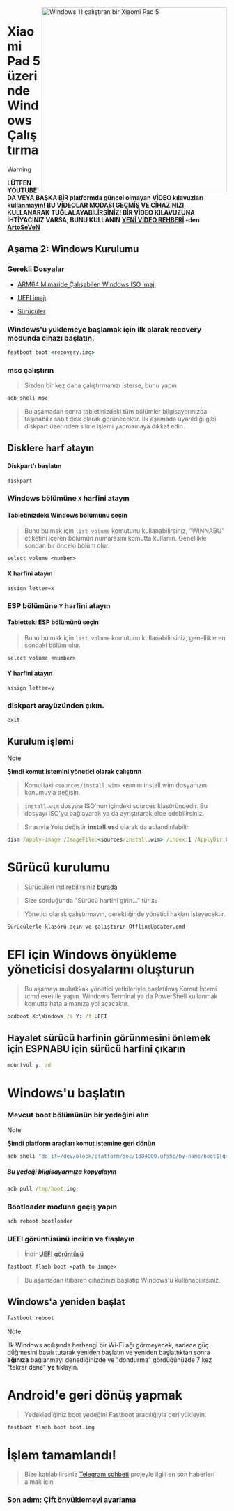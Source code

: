 <img align="right" src="https://raw.githubusercontent.com/erdilS/Port-Windows-11-Xiaomi-Pad-5/main/nabu.png" width="425" alt="Windows 11 çalıştıran bir Xiaomi Pad 5">


# Xiaomi Pad 5 üzerinde Windows Çalıştırma
> [!WARNING]
> **LÜTFEN YOUTUBE'DA VEYA BAŞKA BİR platformda güncel olmayan VİDEO kılavuzları kullanmayın! BU VİDEOLAR MODASI GEÇMİŞ VE CİHAZINIZI KULLANARAK TUĞLALAYABİLİRSİNİZ! BİR VİDEO KILAVUZUNA İHTİYACINIZ VARSA, BUNU KULLANIN [YENİ VİDEO REHBERİ](https://www.youtube.com/watch?v=rGPbdFq7gKs) -den [ArtoSeVeN](https://www.youtube.com/channel/UCYjwfxlYlJ7Nnzv01oszQvA)**


## Aşama 2: Windows Kurulumu

### Gerekli Dosyalar

- [ARM64 Mimaride Çalışabilen Windows ISO imajı](https://uupdump.net/)
  
- [UEFI imajı](https://raw.githubusercontent.com/erdilS/Port-Windows-11-Xiaomi-Pad-5/main/images/xiaomi-nabu_20240115.img)
  
- [Sürücüler](https://github.com/map220v/MiPad5-Drivers/releases/latest)


### Windows'u yüklemeye başlamak için ilk olarak recovery modunda cihazı başlatın.

```cmd
fastboot boot <recovery.img>
```

### msc çalıştırın
> Sizden bir kez daha çalıştırmanızı isterse, bunu yapın
```cmd
adb shell msc
```
> Bu aşamadan sonra tabletinizdeki tüm bölümler bilgisayarınızda taşınabilir sabit disk olarak görünecektir. İlk aşamada uyarıldığı gibi diskpart üzerinden silme işlemi yapmamaya dikkat edin.

## Disklere harf atayın
  

#### Diskpart'ı başlatın

```cmd
diskpart
```


### Windows bölümüne `X` harfini atayın

#### Tabletinizdeki Windows bölümünü seçin
> Bunu bulmak için `list volume` komutunu kullanabilirsiniz, "WINNABU" etiketini içeren bölümün numarasını komutta kullanın. Genellikle sondan bir önceki bölüm olur.

```diskpart
select volume <number>
```

#### X harfini atayın
```diskpart
assign letter=x
```

### ESP bölümüne `Y` harfini atayın

#### Tabletteki ESP bölümünü seçin
> Bunu bulmak için `list volume` komutunu kullanabilirsiniz, genellikle en sondaki bölüm olur.

```diskpart
select volume <number>
```

#### Y harfini atayın

```diskpart
assign letter=y
```

### diskpart arayüzünden çıkın.
```diskpart
exit
```

  
  

## Kurulum işlemi

> [!NOTE]
> **Şimdi komut istemini yönetici olarak çalıştırın**

> Komuttaki `<sources/install.wim>` kısmını install.wim dosyanızın konumuyla değişin.

> `install.wim` dosyası ISO'nun içindeki sources klasöründedir.
> Bu dosyayı ISO'yu bağlayarak ya da ayrıştırarak elde edebilirsiniz.

> Sırasıyla Yolu değiştir **install.esd** olarak da adlandırılabilir.

```cmd
dism /apply-image /ImageFile:<sources/install.wim> /index:1 /ApplyDir:X:\
```

# Sürücü kurulumu

> Sürücüleri indirebilirsiniz [burada](https://github.com/map220v/MiPad5-Drivers/releases/latest)

> Size sorduğunda "Sürücü harfini girin..." tür **`X:`**


> Yönetici olarak çalıştırmayın, gerektiğinde yönetici hakları isteyecektir.

```cmd
Sürücülerle klasörü açın ve çalıştırın OfflineUpdater.cmd
```
  

# EFI için Windows önyükleme yöneticisi dosyalarını oluşturun
> Bu aşamayı muhakkak yönetici yetkileriyle başlatılmış Komut İstemi (cmd.exe) ile yapın. Windows Terminal ya da PowerShell kullanmak komutta hata almanıza yol açacaktır.

```cmd
bcdboot X:\Windows /s Y: /f UEFI
```
 ## Hayalet sürücü harfinin görünmesini önlemek için ESPNABU için sürücü harfini çıkarın
```cmd
mountvol y: /d
```

# Windows'u başlatın

### Mevcut boot bölümünün bir yedeğini alın
> [!NOTE]
> **Şimdi platform araçları komut istemine geri dönün**


```cmd
adb shell "dd if=/dev/block/platform/soc/1d84000.ufshc/by-name/boot$(getprop ro.boot.slot_suffix) of=/tmp/boot.img"
```

##### Bu yedeği bilgisayarınıza kopyalayın

```cmd
adb pull /tmp/boot.img
```

### Bootloader moduna geçiş yapın

```cmd
adb reboot bootloader
```

### UEFI görüntüsünü indirin ve flaşlayın
> İndir [UEFI görüntüsü](https://raw.githubusercontent.com/erdilS/Port-Windows-11-Xiaomi-Pad-5/main/images/xiaomi-nabu_20240115.img)
```cmd
fastboot flash boot <path to image>
```
> Bu aşamadan itibaren cihazınızı başlatıp Windows'u kullanabilirsiniz.

## Windows'a yeniden başlat
```cmd
fastboot reboot
```

> [!NOTE]
> İlk Windows açılışında herhangi bir Wi-Fi ağı görmeyecek, sadece güç düğmesini basılı tutarak yeniden başlatın ve yeniden başlattıktan sonra **ağınıza** bağlanmayı denediğinizde ve "dondurma" gördüğünüzde 7 kez "tekrar dene" **ye** tıklayın. 

# Android'e geri dönüş yapmak
> Yedeklediğiniz boot yedeğini Fastboot aracılığıyla geri yükleyin.

```cmd
fastboot flash boot boot.img
```

# İşlem tamamlandı!
> Bize katılabilirsiniz [Telegram sohbeti](https://t.me/nabuwoa) projeyle ilgili en son haberleri almak için
### [Son adım: Çift önyüklemeyi ayarlama](dualboot-tr.md)
